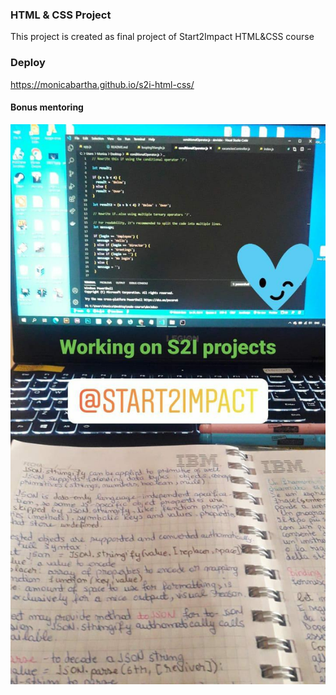 ### HTML & CSS Project

This project is created as final project of Start2Impact HTML&CSS course

### Deploy

https://monicabartha.github.io/s2i-html-css/

#### Bonus mentoring

![Instagram](/assets/bonus-mentoring.jpeg)
